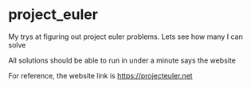# project_euler
My trys at figuring out project euler problems. Lets see how many I can solve

All solutions should be able to run in under a minute says the website

For reference, the website link is https://projecteuler.net
